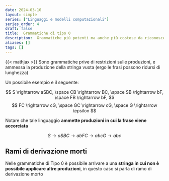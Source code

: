 ```yaml
---
date: 2024-03-10
layout: simple
series: ["Linguaggi e modelli computazionali"]
series_order: 4
draft: false
title:  Grammatiche di tipo 0
description:  Grammatiche più potenti ma anche più costose da riconoscere
aliases: []
tags: []
---
```


{{< mathjax >}}
Sono grammatiche prive di restrizioni sulle produzioni, e ammessa la produzione della stringa vuota (ergo le frasi possono ridursi di lunghezza)

Un possibile esempio e il seguente:

$$
S \rightarrow aSBC, \space CB \rightarrow BC, \space SB \rightarrow bF, \space FB \rightarrow bF,
$$
$$
FC \rightarrow cG, \space GC \rightarrow cG, \space G \rightarrow \epsilon
$$

Notare che tale linguaggio **ammette produzioni in cui la frase viene accorciata**

$$
S \rightarrow aSBC\rightarrow abFC \rightarrow abcG \rightarrow abc
$$

## Rami di derivazione morti

Nelle grammatiche di Tipo 0 è possibile arrivare a una **stringa in cui non è possibile applicare altre produzioni**, in questo caso si parla di ramo di derivazione morto
